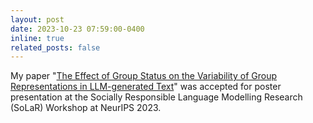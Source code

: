 ```yaml
---
layout: post
date: 2023-10-23 07:59:00-0400
inline: true
related_posts: false
---
```


My paper "[The Effect of Group Status on the Variability of Group Representations in LLM-generated Text](https://openreview.net/forum?id=izC60DLg29)" was accepted for poster presentation at the Socially Responsible Language Modelling Research (SoLaR) Workshop at NeurIPS 2023.
